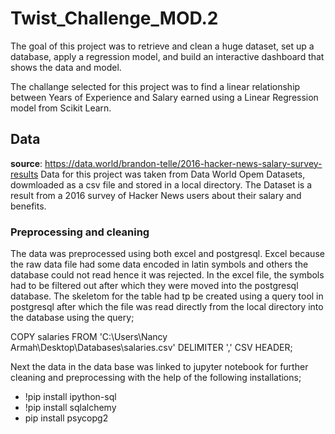 # Twist_Challenge_MOD.2

The goal of this project was to retrieve and clean a huge dataset, set up a database, apply a regression model, and build an interactive dashboard that shows the data and model. 

The challange selected for this project was to find a linear relationship between Years of Experience and Salary earned using a Linear Regression model from Scikit Learn. 

## Data

**source**: https://data.world/brandon-telle/2016-hacker-news-salary-survey-results
Data for this project was taken from Data World Opem Datasets, dowmloaded as a csv file and stored in a local directory. The Dataset is a result from a 2016 survey of Hacker News users about their salary and benefits.

### Preprocessing and cleaning

The data was preprocessed using both excel and postgresql. Excel because the raw data file had some data encoded in latin symbols and others the database could not read hence it was rejected.  In the excel file, the symbols had to be filtered out after which they were moved into the postgresql database. The skeletom for the table had tp be created using a query tool in postgresql after which the file was read directly from the local directory into the database using the query;

COPY salaries FROM 'C:\Users\Nancy Armah\Desktop\Databases\salaries.csv' DELIMITER ',' CSV HEADER;

Next the data in the data base was linked to jupyter notebook for further cleaning and preprocessing with the help of the following installations;
* !pip install ipython-sql
* !pip install sqlalchemy
* pip install psycopg2

